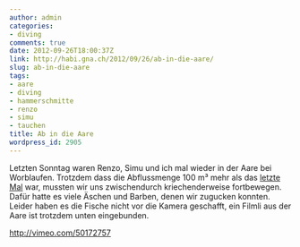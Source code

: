 ```yaml
---
author: admin
categories:
- diving
comments: true
date: 2012-09-26T18:00:37Z
link: http://habi.gna.ch/2012/09/26/ab-in-die-aare/
slug: ab-in-die-aare
tags:
- aare
- diving
- hammerschmitte
- renzo
- simu
- tauchen
title: Ab in die Aare
wordpress_id: 2905
---
```


Letzten Sonntag waren Renzo, Simu und ich mal wieder in der Aare bei Worblaufen. Trotzdem dass die Abflussmenge 100 m³ mehr als das [letzte Mal](http://habi.gna.ch/2011/11/07/unter-wasser/) war, mussten wir uns zwischendurch kriechenderweise fortbewegen. Dafür hatte es viele Äschen und Barben, denen wir zugucken konnten. Leider haben es die Fische nicht vor die Kamera geschafft, ein Filmli aus der Aare ist trotzdem unten eingebunden.

http://vimeo.com/50172757
